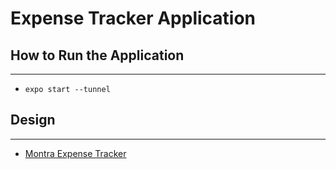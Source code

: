 # Expense Tracker Application

## How to Run the Application

---

- `expo start --tunnel`

## Design

---

- [Montra Expense Tracker](https://www.figma.com/file/QKHUQclKx1DxuAEuRu1Vds/Montra---Expense-Tracker-UI-Kit-(Community)?type=design&node-id=223%3A1&mode=design&t=XXOCrU8DpgjWJx0O-1)